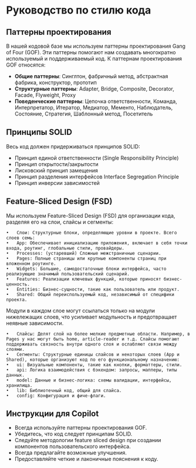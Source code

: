 # Руководство по стилю кода

## Паттерны проектирования

В нашей кодовой базе мы используем паттерны проектирования Gang of Four (GOF). Эти паттерны помогают нам создавать многократно используемый и поддерживаемый код. К паттернам проектирования GOF относятся:

- **Общие паттерны**: Синглтон, фабричный метод, абстрактная фабрика, конструктор, прототип
- **Структурные паттерны**: Adapter, Bridge, Composite, Decorator, Facade, Flyweight, Proxy
- **Поведенческие паттерны**: Цепочка ответственности, Команда, Интерпретатор, Итератор, Медиатор, Мементо, Наблюдатель, Состояние, Стратегия, Шаблонный метод, Посетитель

## Принципы SOLID

Весь код должен придерживаться принципов SOLID:

- Принцип единой ответственности (Single Responsibility Principle)
- Принцип открытости/закрытости
- Лисковский принцип замещения
- Принцип разделения интерфейсов Interface Segregation Principle
- Принцип инверсии зависимостей

## Feature-Sliced Design (FSD)

Мы используем Feature-Sliced Design (FSD) для организации кода, разделяя его на слои, слайсы и сегменты:

    •	Слои: Структурные блоки, определяющие уровни в проекте. Всего слоев семь:
    •	App: Обеспечивает инициализацию приложения, включает в себя точки входа, роутинг, глобальные стили, провайдеры.
    •	Processes: (устаревший) Сложные межстраничные сценарии.
    •	Pages: Полные страницы или крупные компоненты страниц при вложенном роутинге.
    •	Widgets: Большие, самодостаточные блоки интерфейса, часто реализующие значимый пользовательский сценарий.
    •	Features: Реализации ключевых функций, которые приносят бизнес-ценность.
    •	Entities: Бизнес-сущности, такие как пользователь или продукт.
    •	Shared: Общий переиспользуемый код, независимый от специфики проекта.

Модули в каждом слое могут ссылаться только на модули нижележащих слоев, что усиливает модульность и предотвращает неявные зависимости.

    •	Слайсы: Делят слой на более мелкие предметные области. Например, в Pages у нас могут быть home, article-reader и т.д. Слайсы помогают поддерживать связность внутри одного слоя и ослабляют связи между слоями.
    •	Сегменты: Структурные единицы слайсов и некоторых слоев (App и Shared), которые организуют код по его функциональному назначению:
    •	ui: Визуальные компоненты, такие как кнопки, форматтеры, стили.
    •	api: Логика взаимодействия с бэкендом: запросы, мапперы, типы данных.
    •	model: Данные и бизнес-логика: схемы валидации, интерфейсы, хранилища.
    •	lib: Библиотечный код, общий для слайса.
    •	config: Конфигурация и фиче-флаги.

## Инструкции для Copilot

- Всегда используйте паттерны проектирования GOF.
- Убедитесь, что код следует принципам SOLID.
- Следуйте методологии feature sliced design при создании компонентов пользовательского интерфейса.
- Всегда предлагайте возможные улучшения.
- Предоставляйте четкие и лаконичные пояснения к коду.
